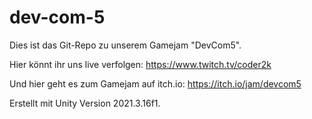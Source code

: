 # dev-com-5
Dies ist das Git-Repo zu unserem Gamejam "DevCom5". 

Hier könnt ihr uns live verfolgen: https://www.twitch.tv/coder2k

Und hier geht es zum Gamejam auf itch.io: https://itch.io/jam/devcom5

Erstellt mit Unity Version 2021.3.16f1.
